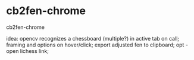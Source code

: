 # cb2fen-chrome
cb2fen-chrome

idea:
opencv recognizes a chessboard (multiple?) in active tab on call;
framing and options on hover/click;
export adjusted fen to clipboard;
opt - open lichess link;

